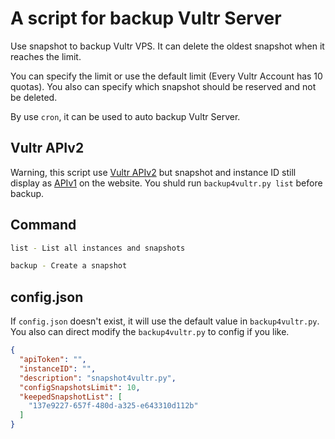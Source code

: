 # A script for backup Vultr Server

Use snapshot to backup Vultr VPS. It can delete the oldest snapshot when it reaches the limit.

You can specify the limit or use the default limit (Every Vultr Account has 10 quotas). You also can specify which snapshot should be reserved and not be deleted.

By use `cron`, it can be used to auto backup Vultr Server.

## Vultr APIv2

Warning, this script use [Vultr APIv2](https://www.vultr.com/api/v2/) but snapshot and instance ID still display as [APIv1](https://www.vultr.com/api/) on the website. You shuld run `backup4vultr.py list` before backup.

## Command

```Bash
list - List all instances and snapshots

backup - Create a snapshot
```

## config.json

If `config.json` doesn't exist, it will use the default value in `backup4vultr.py`. You also can direct modify the `backup4vultr.py` to config if you like.

```json
{
  "apiToken": "",
  "instanceID": "",
  "description": "snapshot4vultr.py",
  "configSnapshotsLimit": 10,
  "keepedSnapshotList": [
    "137e9227-657f-480d-a325-e643310d112b"
  ]
}
```
